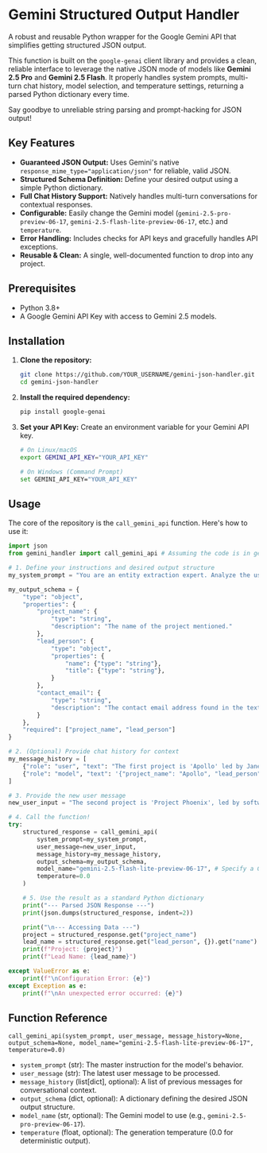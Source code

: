 # Gemini Structured Output Handler

A robust and reusable Python wrapper for the Google Gemini API that simplifies getting structured JSON output.

This function is built on the `google-genai` client library and provides a clean, reliable interface to leverage the native JSON mode of models like **Gemini 2.5 Pro** and **Gemini 2.5 Flash**. It properly handles system prompts, multi-turn chat history, model selection, and temperature settings, returning a parsed Python dictionary every time.

Say goodbye to unreliable string parsing and prompt-hacking for JSON output!

## Key Features

- **Guaranteed JSON Output:** Uses Gemini's native `response_mime_type="application/json"` for reliable, valid JSON.
- **Structured Schema Definition:** Define your desired output using a simple Python dictionary.
- **Full Chat History Support:** Natively handles multi-turn conversations for contextual responses.
- **Configurable:** Easily change the Gemini model (`gemini-2.5-pro-preview-06-17`, `gemini-2.5-flash-lite-preview-06-17`, etc.) and `temperature`.
- **Error Handling:** Includes checks for API keys and gracefully handles API exceptions.
- **Reusable & Clean:** A single, well-documented function to drop into any project.

## Prerequisites

- Python 3.8+
- A Google Gemini API Key with access to Gemini 2.5 models.

## Installation

1.  **Clone the repository:**
    ```bash
    git clone https://github.com/YOUR_USERNAME/gemini-json-handler.git
    cd gemini-json-handler
    ```

2.  **Install the required dependency:**
    ```bash
    pip install google-genai
    ```

3.  **Set your API Key:**
    Create an environment variable for your Gemini API key.
    ```bash
    # On Linux/macOS
    export GEMINI_API_KEY="YOUR_API_KEY"

    # On Windows (Command Prompt)
    set GEMINI_API_KEY="YOUR_API_KEY"
    ```

## Usage

The core of the repository is the `call_gemini_api` function. Here's how to use it:

```python
import json
from gemini_handler import call_gemini_api # Assuming the code is in gemini_handler.py

# 1. Define your instructions and desired output structure
my_system_prompt = "You are an entity extraction expert. Analyze the user's text and extract key information into a structured JSON format."

my_output_schema = {
    "type": "object",
    "properties": {
        "project_name": {
            "type": "string",
            "description": "The name of the project mentioned."
        },
        "lead_person": {
            "type": "object",
            "properties": {
                "name": {"type": "string"},
                "title": {"type": "string"},
            }
        },
        "contact_email": {
            "type": "string",
            "description": "The contact email address found in the text."
        }
    },
    "required": ["project_name", "lead_person"]
}

# 2. (Optional) Provide chat history for context
my_message_history = [
    {"role": "user", "text": "The first project is 'Apollo' led by Jane Smith."},
    {"role": "model", "text": '{"project_name": "Apollo", "lead_person": {"name": "Jane Smith", "title": null}, "contact_email": null}'}
]

# 3. Provide the new user message
new_user_input = "The second project is 'Project Phoenix', led by software engineer John Doe. His email is john.doe@example.com."

# 4. Call the function!
try:
    structured_response = call_gemini_api(
        system_prompt=my_system_prompt,
        user_message=new_user_input,
        message_history=my_message_history,
        output_schema=my_output_schema,
        model_name="gemini-2.5-flash-lite-preview-06-17", # Specify a Gemini 2.5 model
        temperature=0.0
    )

    # 5. Use the result as a standard Python dictionary
    print("--- Parsed JSON Response ---")
    print(json.dumps(structured_response, indent=2))

    print("\n--- Accessing Data ---")
    project = structured_response.get("project_name")
    lead_name = structured_response.get("lead_person", {}).get("name")
    print(f"Project: {project}")
    print(f"Lead Name: {lead_name}")

except ValueError as e:
    print(f"\nConfiguration Error: {e}")
except Exception as e:
    print(f"\nAn unexpected error occurred: {e}")

```

## Function Reference

`call_gemini_api(system_prompt, user_message, message_history=None, output_schema=None, model_name="gemini-2.5-flash-lite-preview-06-17", temperature=0.0)`

-   `system_prompt` (str): The master instruction for the model's behavior.
-   `user_message` (str): The latest user message to be processed.
-   `message_history` (list[dict], optional): A list of previous messages for conversational context.
-   `output_schema` (dict, optional): A dictionary defining the desired JSON output structure.
-   `model_name` (str, optional): The Gemini model to use (e.g., `gemini-2.5-pro-preview-06-17`).
-   `temperature` (float, optional): The generation temperature (0.0 for deterministic output).
